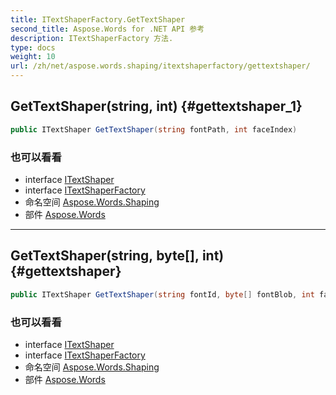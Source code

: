 ```yaml
---
title: ITextShaperFactory.GetTextShaper
second_title: Aspose.Words for .NET API 参考
description: ITextShaperFactory 方法. 
type: docs
weight: 10
url: /zh/net/aspose.words.shaping/itextshaperfactory/gettextshaper/
---
```

## GetTextShaper(string, int) {#gettextshaper_1}

```csharp
public ITextShaper GetTextShaper(string fontPath, int faceIndex)
```

### 也可以看看

* interface [ITextShaper](../../itextshaper/)
* interface [ITextShaperFactory](../)
* 命名空间 [Aspose.Words.Shaping](../../itextshaperfactory/)
* 部件 [Aspose.Words](../../../)

---

## GetTextShaper(string, byte[], int) {#gettextshaper}

```csharp
public ITextShaper GetTextShaper(string fontId, byte[] fontBlob, int faceIndex)
```

### 也可以看看

* interface [ITextShaper](../../itextshaper/)
* interface [ITextShaperFactory](../)
* 命名空间 [Aspose.Words.Shaping](../../itextshaperfactory/)
* 部件 [Aspose.Words](../../../)


